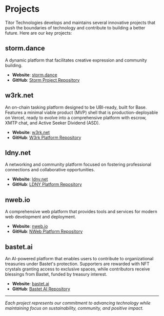 # Projects

Titor Technologies develops and maintains several innovative projects that push the boundaries of technology and contribute to building a better future. Here are our key projects:

## storm.dance

A dynamic platform that facilitates creative expression and community building.

- **Website**: [storm.dance](https://storm.dance)
- **GitHub**: [Storm Project Repository](https://github.com/titor-technologies/storm.dance)

## w3rk.net

An on-chain tasking platform designed to be UBI-ready, built for Base. Features a minimal viable product (MVP) shell that is production-deployable on Vercel, ready to evolve into a comprehensive platform with escrow, XMTP chat, and Active Seeker Dividend (ASD).

- **Website**: [w3rk.net](https://w3rk.net)
- **GitHub**: [W3rk Platform Repository](https://github.com/titor-technologies/w3rk)

## ldny.net

A networking and community platform focused on fostering professional connections and collaborative opportunities.

- **Website**: [ldny.net](https://ldny.net)
- **GitHub**: [LDNY Platform Repository](https://github.com/titor-technologies/ldny)

## nweb.io

A comprehensive web platform that provides tools and services for modern web development and deployment.

- **Website**: [nweb.io](https://nweb.io)
- **GitHub**: [NWeb Platform Repository](https://github.com/titor-technologies/nweb)

## bastet.ai

An AI-powered platform that enables users to contribute to organizational treasuries under Bastet's protection. Supporters are rewarded with NFT crystals granting access to exclusive spaces, while contributors receive blessings from Bastet, funded by treasury interest.

- **Website**: [bastet.ai](https://bastet.ai)
- **GitHub**: [Bastet AI Repository](https://github.com/titor-technologies/bastet-ai)

---

*Each project represents our commitment to advancing technology while maintaining focus on sustainability, community, and positive impact.*
